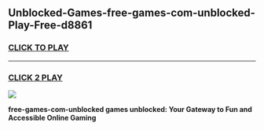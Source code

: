 
## Unblocked-Games-free-games-com-unblocked-Play-Free-d8861
<h3>
<a href="https://premium76.site?title=free-games-com-unblocked&ref=10A">CLICK TO PLAY</a></h3>
<hr>

<h3>
<a href="https://premium76.site?title=free-games-com-unblocked&ref=10A">CLICK 2 PLAY</a>
  
</h3>

<a href="https://premium76.site?title=free-games-com-unblocked&ref=10A"><img src="https://clearcache.store/games.png"></a>


**free-games-com-unblocked games unblocked: Your Gateway to Fun and Accessible Online Gaming**
